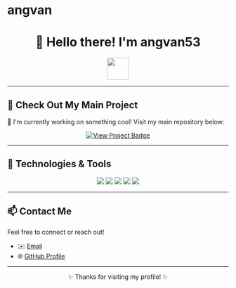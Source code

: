 # angvan
<h1 align="center">👋 Hello there! I'm angvan53</h1>

<p align="center">
  <img src="https://media.giphy.com/media/hvRJCLFzcasrR4ia7z/giphy.gif" width="50"/>  
</p>

---

## 🚀 Check Out My Main Project

🌟 I'm currently working on something cool! Visit my main repository below:

<p align="center">
  <a href="https://github.com/angvan53/YOUR-MAIN-REPO" target="_blank">
    <img src="https://img.shields.io/badge/View%20Project-Click%20Here-blue?style=for-the-badge&logo=github" alt="View Project Badge"/>
  </a>
</p>

---

## 🧰 Technologies & Tools

<p align="center">
  <img src="https://img.shields.io/badge/-Python-3776AB?style=flat-square&logo=python&logoColor=white" />
  <img src="https://img.shields.io/badge/-JavaScript-F7DF1E?style=flat-square&logo=javascript&logoColor=black" />
  <img src="https://img.shields.io/badge/-HTML5-E34F26?style=flat-square&logo=html5&logoColor=white" />
  <img src="https://img.shields.io/badge/-CSS3-1572B6?style=flat-square&logo=css3&logoColor=white" />
  <img src="https://img.shields.io/badge/-Linux-FCC624?style=flat-square&logo=linux&logoColor=black" />
</p>

---

## 📫 Contact Me

Feel free to connect or reach out!

- ✉️ [Email](mailto:mokutan@gmail.com)
- 🌐 [GitHub Profile](https://github.com/angvan53)

---

<p align="center">✨ Thanks for visiting my profile! ✨</p>
